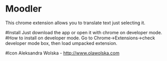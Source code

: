 Moodler
===========

This chrome extension allows you to translate text just selecting it.

#Install
	Just download the app or open it with chrome on developer mode.
#How to install on developer mode.
	Go to Chrome→Extensions→check developer mode box, then load umpacked extension.

#Icon
	Aleksandra Wolska - http://www.olawolska.com